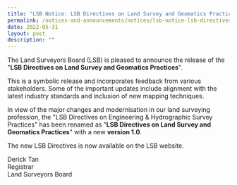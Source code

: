 ```yaml
---
title: "LSB Notice: LSB Directives on Land Survey and Geomatics Practices"
permalink: /notices-and-announcements/notices/lsb-notice-lsb-directives-land-survey-and-geomatics-practices
date: 2022-05-31
layout: post
description: ""
---
```

The Land Surveyors Board (LSB) is pleased to announce the release of the "**LSB Directives on Land Survey and Geomatics Practices**".<br>

This is a symbolic release and incorporates feedback from various stakeholders. Some of the important updates include alignment with the latest industry standards and inclusion of new mapping techniques. <br>

In view of the major changes and modernisation in our land surveying profession, the "LSB Directives on Engineering & Hydrographic Survey Practices" has been renamed as "**LSB Directives on Land Survey and Geomatics Practices**" with a new **version 1.0**. <br>

The new LSB Directives is now available on the LSB website. <br>

Derick Tan <br>
Registrar <br>
Land Surveyors Board <br>